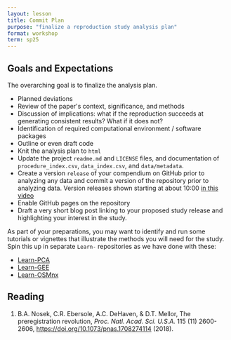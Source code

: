```yaml
---
layout: lesson
title: Commit Plan
purpose: "finalize a reproduction study analysis plan"
format: workshop
term: sp25
---
```


## Goals and Expectations

The overarching goal is to finalize the analysis plan.

- Planned deviations
- Review of the paper's context, significance, and methods
- Discussion of implications: what if the reproduction succeeds at generating consistent results? What if it does not?
- Identification of required computational environment / software packages
- Outline or even draft code
- Knit the analysis plan to `html` 
- Update the project `readme.md` and `LICENSE` files, and documentation of `procedure_index.csv`, `data_index.csv`, and `data/metadata`.
- Create a version `release` of your compendium on GitHub prior to analyzing any data and commit a version of the repository prior to analyzing data. Version releases shown starting at about 10:00 [in this video](https://midd.hosted.panopto.com/Panopto/Pages/Viewer.aspx?id=e5db0d9d-8d7e-40e3-999d-b2890155a3c6)
- Enable GitHub pages on the repository
- Draft a very short blog post linking to your proposed study release and highlighting your interest in the study.

As part of your preparations, you may want to identify and run some tutorials or vignettes that illustrate the methods you will need for the study.
Spin this up in separate `Learn-` repositories as we have done with these:

- [Learn-PCA](https://github.com/opengisci/Learn-PCA)
- [Learn-GEE](https://github.com/opengisci/Learn-GEE)
- [Learn-OSMnx](https://github.com/opengisci/Learn-OSMnx)

## Reading

1. B.A. Nosek, C.R. Ebersole, A.C. DeHaven, & D.T. Mellor, The preregistration revolution, *Proc. Natl. Acad. Sci. U.S.A.* 115 (11) 2600-2606, https://doi.org/10.1073/pnas.1708274114 (2018).

